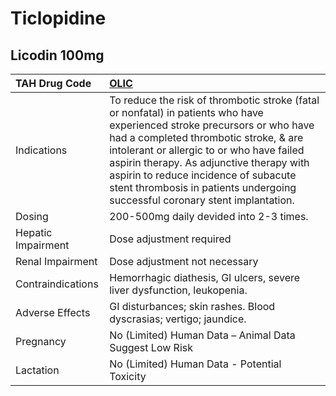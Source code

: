 # Ticlopidine

## Licodin 100mg

| TAH Drug Code      | [OLIC](https://www.tahsda.org.tw/drugs/hissearch.php?drug_code=OLIC)                                                                                                                                                                                                                                                                                                                 |
|:-------------------|:-------------------------------------------------------------------------------------------------------------------------------------------------------------------------------------------------------------------------------------------------------------------------------------------------------------------------------------------------------------------------------------|
| Indications        | To reduce the risk of thrombotic stroke (fatal or nonfatal) in patients who have experienced stroke precursors or who have had a completed thrombotic stroke, & are intolerant or allergic to or who have failed aspirin therapy. As adjunctive therapy with aspirin to reduce incidence of subacute stent thrombosis in patients undergoing successful coronary stent implantation. |
| Dosing             | 200-500mg daily devided into 2-3 times.                                                                                                                                                                                                                                                                                                                                              |
| Hepatic Impairment | Dose adjustment required                                                                                                                                                                                                                                                                                                                                                             |
| Renal Impairment   | Dose adjustment not necessary                                                                                                                                                                                                                                                                                                                                                        |
| Contraindications  | Hemorrhagic diathesis, GI ulcers, severe liver dysfunction, leukopenia.                                                                                                                                                                                                                                                                                                              |
| Adverse Effects    | GI disturbances; skin rashes. Blood dyscrasias; vertigo; jaundice.                                                                                                                                                                                                                                                                                                                   |
| Pregnancy          | No (Limited) Human Data – Animal Data Suggest Low Risk                                                                                                                                                                                                                                                                                                                               |
| Lactation          | No (Limited) Human Data - Potential Toxicity                                                                                                                                                                                                                                                                                                                                         |

